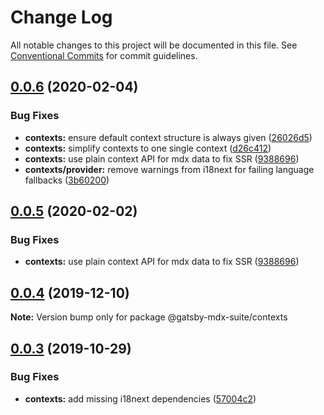 # Change Log

All notable changes to this project will be documented in this file.
See [Conventional Commits](https://conventionalcommits.org) for commit guidelines.

## [0.0.6](https://github.com/axe312ger/gatsby-mdx-suite/compare/@gatsby-mdx-suite/contexts@0.0.4...@gatsby-mdx-suite/contexts@0.0.6) (2020-02-04)


### Bug Fixes

* **contexts:** ensure default context structure is always given ([26026d5](https://github.com/axe312ger/gatsby-mdx-suite/commit/26026d5f95fbb9d7bcb7cd13b333097536ce0f9c))
* **contexts:** simplify contexts to one single context ([d26c412](https://github.com/axe312ger/gatsby-mdx-suite/commit/d26c412b7f7b88840c594b45d25520251d0baef2))
* **contexts:** use plain context API for mdx data to fix SSR ([9388696](https://github.com/axe312ger/gatsby-mdx-suite/commit/93886969ac565384653f754b7488f95c2a26b3d6))
* **contexts/provider:** remove warnings from i18next for failing language fallbacks ([3b60200](https://github.com/axe312ger/gatsby-mdx-suite/commit/3b602005eb67f212becd45fb80a5e295c4b053d0))





## [0.0.5](https://github.com/axe312ger/gatsby-mdx-suite/compare/@gatsby-mdx-suite/contexts@0.0.4...@gatsby-mdx-suite/contexts@0.0.5) (2020-02-02)


### Bug Fixes

* **contexts:** use plain context API for mdx data to fix SSR ([9388696](https://github.com/axe312ger/gatsby-mdx-suite/commit/93886969ac565384653f754b7488f95c2a26b3d6))





## [0.0.4](https://github.com/axe312ger/gatsby-mdx-suite/compare/@gatsby-mdx-suite/contexts@0.0.3...@gatsby-mdx-suite/contexts@0.0.4) (2019-12-10)

**Note:** Version bump only for package @gatsby-mdx-suite/contexts





## [0.0.3](https://github.com/axe312ger/gatsby-mdx-suite/compare/@gatsby-mdx-suite/contexts@0.0.2...@gatsby-mdx-suite/contexts@0.0.3) (2019-10-29)


### Bug Fixes

* **contexts:** add missing i18next dependencies ([57004c2](https://github.com/axe312ger/gatsby-mdx-suite/commit/57004c2cef17ece9d13febd166e8b224ef5cadb5))
